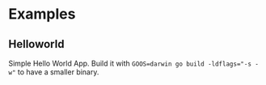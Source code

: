 # Examples

## Helloworld

Simple Hello World App.
Build it with `GOOS=darwin go build -ldflags="-s -w"` to have a smaller binary.  
